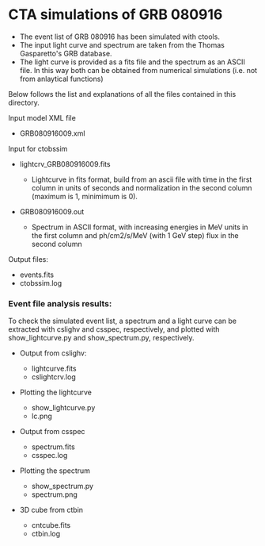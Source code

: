 # CTA simulations of GRB 080916

* The event list of GRB 080916 has been simulated with ctools.
* The input light curve and spectrum are taken from
the Thomas Gasparetto's GRB database.
* The light curve is provided as a fits file and the spectrum as an ASCII file.
In this way both can be obtained from numerical simulations (i.e. not from anlaytical functions)

Below follows the list and explanations of all the files contained in this directory.

Input model XML file
* GRB080916009.xml

Input for ctobssim

* lightcrv_GRB080916009.fits
  * Lightcurve in fits format, build from an ascii file with time in the first column in units of seconds and normalization in the second column (maximum is 1, minimimum is 0).


* GRB080916009.out
  * Spectrum in ASCII format, with increasing energies in MeV units in the first column and ph/cm2/s/MeV (with 1 GeV step) flux in the second column



Output files:

* events.fits
* ctobssim.log


### Event file analysis results:

To check the simulated event list, a spectrum and a light curve
can be extracted with cslighv and csspec, respectively,
and plotted with show_lightcurve.py and show_spectrum.py, respectively.

* Output from cslighv:
  * lightcurve.fits
  * cslightcrv.log


* Plotting the lightcurve
  * show_lightcurve.py
  * lc.png


* Output from csspec
  * spectrum.fits
  * csspec.log


* Plotting the spectrum
  * show_spectrum.py
  * spectrum.png

* 3D cube from ctbin
  * cntcube.fits
  * ctbin.log
